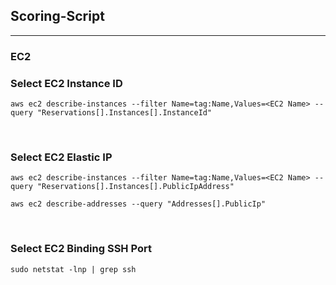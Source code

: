 ## Scoring-Script
---
### EC2
### Select EC2 Instance ID
```
aws ec2 describe-instances --filter Name=tag:Name,Values=<EC2 Name> --query "Reservations[].Instances[].InstanceId"
```

<br>

### Select EC2 Elastic IP
```
aws ec2 describe-instances --filter Name=tag:Name,Values=<EC2 Name> --query "Reservations[].Instances[].PublicIpAddress"

aws ec2 describe-addresses --query "Addresses[].PublicIp"
```

<br>

### Select EC2 Binding SSH Port
```
sudo netstat -lnp | grep ssh
```